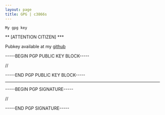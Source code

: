 ```yaml
---
layout: page
title: GPG | c3866s
---
```

```term
My gpg key 
```

** [ATTENTION CITIZEN] ***

Pubkey available at my [github](https://github.com/c3866s/)

-----BEGIN PGP PUBLIC KEY BLOCK-----

//

-----END PGP PUBLIC KEY BLOCK-----



----------------------------------------------------------




-----BEGIN PGP SIGNATURE-----

//

-----END PGP SIGNATURE-----


